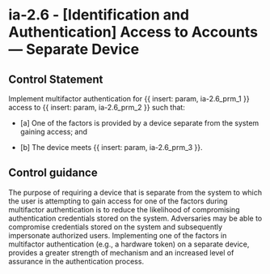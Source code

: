 # ia-2.6 - \[Identification and Authentication\] Access to Accounts — Separate Device

## Control Statement

Implement multifactor authentication for {{ insert: param, ia-2.6_prm_1 }} access to {{ insert: param, ia-2.6_prm_2 }} such that:

- \[a\] One of the factors is provided by a device separate from the system gaining access; and

- \[b\] The device meets {{ insert: param, ia-2.6_prm_3 }}.

## Control guidance

The purpose of requiring a device that is separate from the system to which the user is attempting to gain access for one of the factors during multifactor authentication is to reduce the likelihood of compromising authentication credentials stored on the system. Adversaries may be able to compromise credentials stored on the system and subsequently impersonate authorized users. Implementing one of the factors in multifactor authentication (e.g., a hardware token) on a separate device, provides a greater strength of mechanism and an increased level of assurance in the authentication process.
